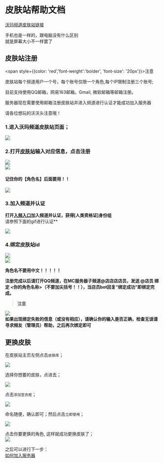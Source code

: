 # 皮肤站帮助文档

[沃玛频道皮肤站链接](https://skin.warma.fans/)  

>
手机也是一样的，跟电脑没有什么区别  
就是屏幕大小不一样罢了  
>

## 皮肤站注册

<span style={{color: 'red','font-weight':'bolder', 'font-size': '20px'}}>注意</span>

皮肤站每个频道用户一个号，每个账号仅限一个角色,每个IP限制注册三个账号;  

目前支持使用QQ邮箱，网易163邮箱，Gmail, 微软邮箱等邮箱注册。

服务器现在需要使用邮箱注册皮肤站并进入频道进行认证才能成功加入服务器

请各位想玩的沃沃头注意哦！

### 1.进入沃玛频道皮肤站页面； 

![](../../assets/wmd/1.png)

### 2.打开[皮肤站](https://skin.warma.fans/auth/register)输入对应信息，点击注册

![](../../assets/wmd/2.png)  
![](../../assets/wmd/4.png)  
#### 记住你的【角色名】后面要用！！  
![](../../assets/wmd/5.png)  
###  

### 3.加入频道并认证
**打开[入频入口](http://warma.fans)加入频道并认证，获得[人类资格证]身份组**  
请参照下面的gif进行认证**  

![](../../assets/image%20(160).gif)  
### 4.绑定皮肤站id
![](../../assets/wmd/bang-ding.png)  
![](../../assets/wmd/bang-ding-wan-bi.png)   


**角色名不要用中文！！！！！**

**注册完成以后请打开QQ频道，在MC服务器子频道@店店店店员，发送 @店员 绑定 <你的角色名称>（不要加尖括号！！），当店员bot回复“绑定成功”即绑定完成。**  

>&#x20;**注意**&#x20;  

![](../../assets/wmd/bang-ding-shi-bai.png)  
**如果出现绑定失败的信息（或没有相应），请确认你的输入是否正确，检查无误请寻求频友（管理员）帮助，之后再次绑定即可**  
>

## 更换皮肤

在皮肤站主页左侧点击`皮肤库`；  

![](../../assets/wmd/9.png) 

选择你想要的皮肤，点进去；  

![](../../assets/wmd/10.png) 

点击`添加至衣柜`；  

![](../../assets/wmd/11.png) 

命名随便，确认即可；然后点击`立即使用`；  

![](../../assets/wmd/12.png) 

点击你要更换的角色, 这样就成功更换皮肤了；  
![](../../assets/wmd/13.png) 

之后可以进行下一步：  
[如何加入服务器](../../serverDocs/enterTheServer/README.md)